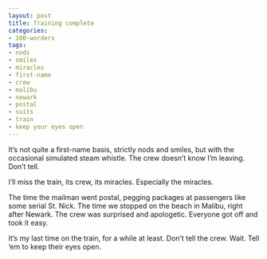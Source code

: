 ```yaml
---
layout: post
title: Training complete
categories:
- 100-worders
tags:
- nods
- smiles
- miracles
- first-name
- crew
- malibu
- newark
- postal
- suits
- train
- keep your eyes open
---
```

It’s not quite a first-name basis, strictly nods and smiles, but with the occasional simulated steam whistle. The crew doesn’t know I’m leaving. Don’t tell.

I’ll miss the train, its crew, its miracles. Especially the miracles.

The time the mailman went postal, pegging packages at passengers like some serial St. Nick. The time we stopped on the beach in Malibu, right after Newark. The crew was surprised and apologetic. Everyone got off and took it easy.

It’s my last time on the train, for a while at least. Don’t tell the crew. Wait. Tell ‘em to keep their eyes open.

